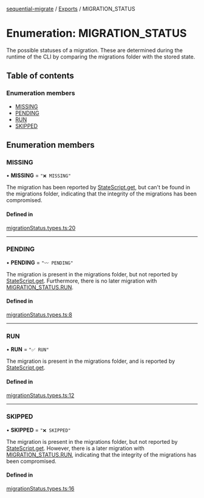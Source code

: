 [sequential-migrate](../README.md) / [Exports](../modules.md) / MIGRATION\_STATUS

# Enumeration: MIGRATION\_STATUS

The possible statuses of a migration. These are determined during the runtime of the CLI by comparing the migrations folder with the stored state.

## Table of contents

### Enumeration members

- [MISSING](MIGRATION_STATUS.md#missing)
- [PENDING](MIGRATION_STATUS.md#pending)
- [RUN](MIGRATION_STATUS.md#run)
- [SKIPPED](MIGRATION_STATUS.md#skipped)

## Enumeration members

### MISSING

• **MISSING** = `"❌ MISSING"`

The migration has been reported by [StateScript.get](../interfaces/StateScript.md#get), but can't be found in the migrations folder, indicating that the integrity of the migrations has been compromised.

#### Defined in

[migrationStatus.types.ts:20](https://github.com/Ivo-Evans/sequential-migrate/blob/fd5ef48/src/types/migrationStatus.types.ts#L20)

___

### PENDING

• **PENDING** = `"〰️ PENDING"`

The migration is present in the migrations folder, but not reported by [StateScript.get](../interfaces/StateScript.md#get). Furthermore, there is no later migration with [MIGRATION_STATUS.RUN](MIGRATION_STATUS.md#run).

#### Defined in

[migrationStatus.types.ts:8](https://github.com/Ivo-Evans/sequential-migrate/blob/fd5ef48/src/types/migrationStatus.types.ts#L8)

___

### RUN

• **RUN** = `"✅ RUN"`

The migration is present in the migrations folder, and is reported by [StateScript.get](../interfaces/StateScript.md#get).

#### Defined in

[migrationStatus.types.ts:12](https://github.com/Ivo-Evans/sequential-migrate/blob/fd5ef48/src/types/migrationStatus.types.ts#L12)

___

### SKIPPED

• **SKIPPED** = `"❌ SKIPPED"`

The migration is present in the migrations folder, but not reported by [StateScript.get](../interfaces/StateScript.md#get). However, there is a later migration with [MIGRATION_STATUS.RUN](MIGRATION_STATUS.md#run), indicating that the integrity of the migrations has been compromised.

#### Defined in

[migrationStatus.types.ts:16](https://github.com/Ivo-Evans/sequential-migrate/blob/fd5ef48/src/types/migrationStatus.types.ts#L16)
